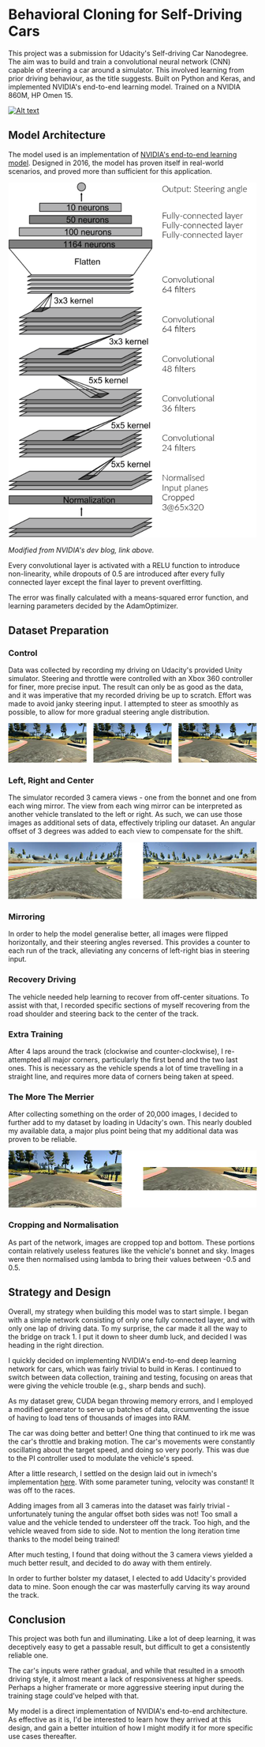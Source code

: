 # **Behavioral Cloning for Self-Driving Cars**

[//]: # (Image References)

[image1]: ./readme_images/architecture.png "Modified NVIDIA Architecture"
[image2]: ./examples/placeholder.png "Grayscaling"
[image3]: ./readme_images/3views.png "3 Camera Views"
[image4]: ./readme_images/mirror.png "Mirrored Images"
[image5]: ./readme_images/cropped.png "Cropped Image"

This project was a submission for Udacity's Self-driving Car Nanodegree. The aim was to build and train a convolutional neural network (CNN) capable of steering a car around a simulator. This involved learning from prior driving behaviour, as the title suggests. Built on Python and Keras, and implemented NVIDIA's end-to-end learning model. Trained on a NVIDIA 860M, HP Omen 15.

[![Alt text](https://img.youtube.com/vi/DLJC36mshL4/0.jpg)](https://www.youtube.com/watch?v=DLJC36mshL4)

## Model Architecture
The model used is an implementation of [NVIDIA's end-to-end learning model](https://devblogs.nvidia.com/parallelforall/deep-learning-self-driving-cars). Designed in 2016, the model has proven itself in real-world scenarios, and proved more than sufficient for this application.

![alt text][image1]

*Modified from NVIDIA's dev blog, link above.*

Every convolutional layer is activated with a RELU function to introduce non-linearity, while dropouts of 0.5 are introduced after every fully connected layer except the final layer to prevent overfitting.

The error was finally calculated with a means-squared error function, and learning parameters decided by the AdamOptimizer.

## Dataset Preparation

### Control
Data was collected by recording my driving on Udacity's provided Unity simulator. Steering and throttle were controlled with an Xbox 360 controller for finer, more precise input. The result can only be as good as the data, and it was imperative that my recorded driving be up to scratch.
Effort was made to avoid janky steering input. I attempted to steer as smoothly as possible, to allow for more gradual steering angle distribution.


![alt text][image3]
### Left, Right and Center
The simulator recorded 3 camera views - one from the bonnet and one from each wing mirror. The view from each wing mirror can be interpreted as another vehicle translated to the left or right. As such, we can use those images as additional sets of data, effectively tripling our dataset. An angular offset of 3 degrees was added to each view to compensate for the shift.


![alt text][image4]
### Mirroring
In order to help the model generalise better, all images were flipped horizontally, and their steering angles reversed. This provides a counter to each run of the track, alleviating any concerns of left-right bias in steering input.

### Recovery Driving
The vehicle needed help learning to recover from off-center situations. To assist with that, I recorded specific sections of myself recovering from the road shoulder and steering back to the center of the track.

### Extra Training
After 4 laps around the track (clockwise and counter-clockwise), I re-attempted all major corners, particularly the first bend and the two last ones. This is necessary as the vehicle spends a lot of time travelling in a straight line, and requires more data of corners being taken at speed.

### The More The Merrier
After collecting something on the order of 20,000 images, I decided to further add to my dataset by loading in Udacity's own. This nearly doubled my available data, a major plus point being that my additional data was proven to be reliable.


![alt text][image5]
### Cropping and Normalisation
As part of the network, images are cropped top and bottom. These portions contain relatively useless features like the vehicle's bonnet and sky. Images were then normalised using lambda to bring their values between -0.5 and 0.5.

## Strategy and Design
Overall, my strategy when building this model was to start simple. I began with a simple network consisting of only one fully connected layer, and with only one lap of driving data. To my surprise, the car made it all the way to the bridge on track 1. I put it down to sheer dumb luck, and decided I was heading in the right direction.

I quickly decided on implementing NVIDIA's end-to-end deep learning network for cars, which was fairly trivial to build in Keras. I continued to switch between data collection, training and testing, focusing on areas that were giving the vehicle trouble (e.g., sharp bends and such).

As my dataset grew, CUDA began throwing memory errors, and I employed a modified generator to serve up batches of data, circumventing the issue of having to load tens of thousands of images into RAM.

The car was doing better and better! One thing that continued to irk me was the car's throttle and braking motion. The car's movements were constantly oscillating about the target speed, and doing so very poorly. This was due to the PI controller used to modulate the vehicle's speed. 

After a little research, I settled on the design laid out in ivmech's implementation [here](https://github.com/ivmech/ivPID). With some parameter tuning, velocity was constant! It was off to the races.

Adding images from all 3 cameras into the dataset was fairly trivial - unfortunately tuning the angular offset both sides was not! Too small a value and the vehicle tended to understeer off the track. Too high, and the vehicle weaved from side to side. Not to mention the long iteration time thanks to the model being trained! 

After much testing, I found that doing without the 3 camera views yielded a much better result, and decided to do away with them entirely.

In order to further bolster my dataset, I elected to add Udacity's provided data to mine. Soon enough the car was masterfully carving its way around the track.

## Conclusion
This project was both fun and illuminating. Like a lot of deep learning, it was deceptively easy to get a passable result, but difficult to get a consistently reliable one.

The car's inputs were rather gradual, and while that resulted in a smooth driving style, it almost meant a lack of responsiveness at higher speeds. Perhaps a higher framerate or more aggressive steering input during the training stage could've helped with that.

My model is a direct implementation of NVIDIA's end-to-end architecture. As effective as it is, I'd be interested to learn how they arrived at this design, and gain a better intuition of how I might modify it for more specific use cases thereafter.
